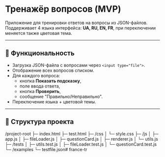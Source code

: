 # Тренажёр вопросов (MVP)

Приложение для тренировки ответов на вопросы из JSON-файлов.  
Поддерживает 4 языка интерфейса: **UA, RU, EN, FR**, при переключении меняется также цветовая тема.

---

## 🚀 Функциональность
- Загрузка JSON-файла с вопросами через `<input type="file">`.
- Отображение всех вопросов списком.
- Для каждого вопроса:
  - кнопка **Показать подсказку**,
  - поле ввода ответа,
  - кнопка **Проверить**,
  - сообщение "Правильно/Неправильно".
- Переключение языка + цветовой темы.

---

## 📂 Структура проекта
/project-root
├─ index.html
├─ test.html
├─ /css
│ └─ style.css
├─ /js
│ ├─ app.js
│ ├─ fileLoader.js
│ ├─ questionCard.js
│ ├─ renderer.js
│ └─ utils.js
├─ /tests
│ ├─ utils.test.js
│ ├─ fileLoader.test.js
│ └─ questionCard.test.js
└─ /examples
└─ testfile.json#   f r a n c e - t r  
 
